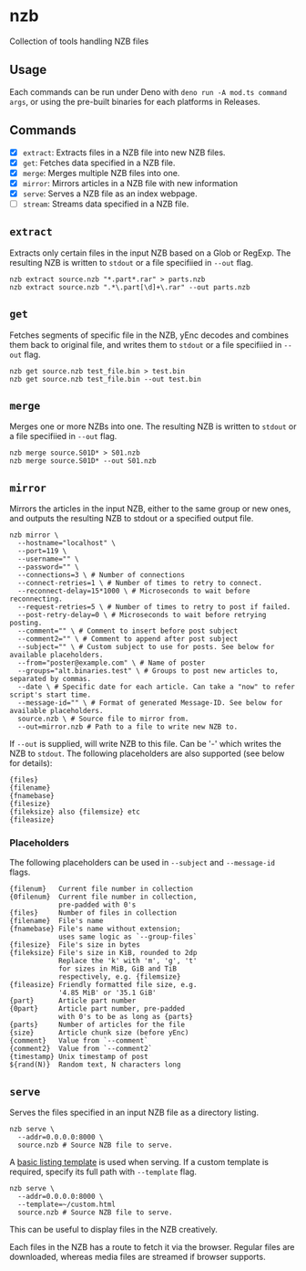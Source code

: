 # nzb

Collection of tools handling NZB files

## Usage

Each commands can be run under Deno with `deno run -A mod.ts command args`, or
using the pre-built binaries for each platforms in Releases.

## Commands

- [x] `extract`: Extracts files in a NZB file into new NZB files.
- [x] `get`: Fetches data specified in a NZB file.
- [x] `merge`: Merges multiple NZB files into one.
- [x] `mirror`: Mirrors articles in a NZB file with new information
- [x] `serve`: Serves a NZB file as an index webpage.
- [ ] `stream`: Streams data specified in a NZB file.

## `extract`

Extracts only certain files in the input NZB based on a Glob or RegExp. The
resulting NZB is written to `stdout` or a file specifiied in `--out` flag.

```shell
nzb extract source.nzb "*.part*.rar" > parts.nzb
nzb extract source.nzb ".*\.part[\d]+\.rar" --out parts.nzb
```

## `get`

Fetches segments of specific file in the NZB, yEnc decodes and combines them
back to original file, and writes them to `stdout` or a file specifiied in
`--out` flag.

```shell
nzb get source.nzb test_file.bin > test.bin
nzb get source.nzb test_file.bin --out test.bin
```

## `merge`

Merges one or more NZBs into one. The resulting NZB is written to `stdout` or a
file specifiied in `--out` flag.

```shell
nzb merge source.S01D* > S01.nzb
nzb merge source.S01D* --out S01.nzb
```

## `mirror`

Mirrors the articles in the input NZB, either to the same group or new ones, and
outputs the resulting NZB to stdout or a specified output file.

```shell
nzb mirror \
  --hostname="localhost" \
  --port=119 \
  --username="" \
  --password="" \
  --connections=3 \ # Number of connections
  --connect-retries=1 \ # Number of times to retry to connect.
  --reconnect-delay=15*1000 \ # Microseconds to wait before reconnecting.
  --request-retries=5 \ # Number of times to retry to post if failed.
  --post-retry-delay=0 \ # Microseconds to wait before retrying posting.
  --comment="" \ # Comment to insert before post subject
  --comment2="" \ # Comment to append after post subject
  --subject="" \ # Custom subject to use for posts. See below for available placeholders.
  --from="poster@example.com" \ # Name of poster
  --groups="alt.binaries.test" \ # Groups to post new articles to, separated by commas.
  --date \ # Specific date for each article. Can take a "now" to refer script's start time.
  --message-id="" \ # Format of generated Message-ID. See below for available placeholders.
  source.nzb \ # Source file to mirror from.
  --out=mirror.nzb # Path to a file to write new NZB to.
```

If `--out` is supplied, will write NZB to this file. Can be '-' which writes the
NZB to `stdout`. The following placeholders are also supported (see below for
details):

```
{files}
{filename}
{fnamebase}
{filesize}
{fileksize} also {filemsize} etc
{fileasize}
```

### Placeholders

The following placeholders can be used in `--subject` and `--message-id` flags.

```
{filenum}   Current file number in collection
{0filenum}  Current file number in collection,
            pre-padded with 0's
{files}     Number of files in collection
{filename}  File's name
{fnamebase} File's name without extension;
            uses same logic as `--group-files`
{filesize}  File's size in bytes
{fileksize} File's size in KiB, rounded to 2dp
            Replace the 'k' with 'm', 'g', 't'
            for sizes in MiB, GiB and TiB
            respectively, e.g. {filemsize}
{fileasize} Friendly formatted file size, e.g.
            '4.85 MiB' or '35.1 GiB'
{part}      Article part number
{0part}     Article part number, pre-padded
            with 0's to be as long as {parts}
{parts}     Number of articles for the file
{size}      Article chunk size (before yEnc)
{comment}   Value from `--comment`
{comment2}  Value from `--comment2`
{timestamp} Unix timestamp of post
${rand(N)}  Random text, N characters long
```

## `serve`

Serves the files specified in an input NZB file as a directory listing.

```shell
nzb serve \
  --addr=0.0.0.0:8000 \
  source.nzb # Source NZB file to serve.
```

A [basic listing template](./index.html) is used when serving. If a custom
template is required, specify its full path with `--template` flag.

```shell
nzb serve \
  --addr=0.0.0.0:8000 \
  --template=~/custom.html
  source.nzb # Source NZB file to serve.
```

This can be useful to display files in the NZB creatively.

Each files in the NZB has a route to fetch it via the browser. Regular files are
downloaded, whereas media files are streamed if browser supports.
